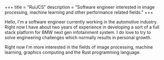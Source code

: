+++
title = "RuiJCS"
description = "Software engineer interested in image processing, machine learning and other performance related fields."
+++

Hello, I'm a software engineer currently working in the automotive industry. Right now I have about two years of experience in developing a sort of a full stack platform for BMW next gen infotainment system. I do love to try to solve engineering challenges which normally results in personal growth.

Right now I'm more interested in the fields of image processing, machine learning, graphics computing and the Rust programming language.
